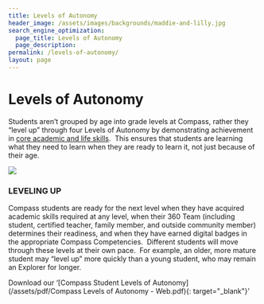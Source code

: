 ```yaml
---
title: Levels of Autonomy
header_image: /assets/images/backgrounds/maddie-and-lilly.jpg
search_engine_optimization:
  page_title: Levels of Autonomy
  page_description:
permalink: /levels-of-autonomy/
layout: page
---
```


# Levels of Autonomy

Students aren’t grouped by age into grade levels at Compass, rather they “level up” through four Levels of Autonomy by demonstrating achievement&nbsp; in&nbsp;[core academic and life skills](/academics/).&nbsp; This ensures that students are learning what they need to learn when they are ready to learn it, not just because of their age.

![](/assets/images/levels-of-autonomy---web.jpg)

### LEVELING UP

Compass students are ready for the next level when they have acquired academic skills required at any level, when their 360 Team (including student, certified teacher, family member, and outside community member) determines their readiness, and when they have earned digital badges in the appropriate Compass Competencies.&nbsp; Different students will move through these levels at their own pace.&nbsp; For example, an older, more mature student may “level up” more quickly than a young student, who may remain an Explorer for longer.

Download our ‘[Compass Student Levels of Autonomy](/assets/pdf/Compass Levels of Autonomy - Web.pdf){: target="_blank"}’